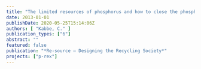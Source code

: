 ```yaml
---
title: "The limited resources of phosphorus and how to close the phosphorus cycle"
date: 2013-01-01
publishDate: 2020-05-25T15:14:06Z
authors: [ "Kabbe, C." ]
publication_types: ["6"]
abstract: ""
featured: false
publication: "*Re-source – Designing the Recycling Society*"
projects: ["p-rex"]
---
```


